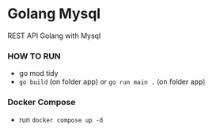 # Golang Mysql
REST API Golang with Mysql

### HOW TO RUN
- go mod tidy
- `go build` (on folder app) or `go run main .` (on folder app)

### Docker Compose
- run `docker compose up -d`
